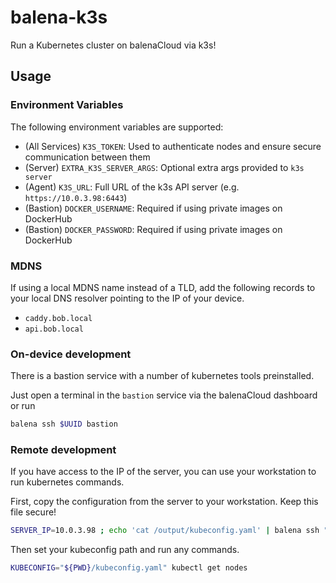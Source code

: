 # balena-k3s

Run a Kubernetes cluster on balenaCloud via k3s!

## Usage

### Environment Variables

The following environment variables are supported:

- (All Services) `K3S_TOKEN`: Used to authenticate nodes and ensure secure communication between them
- (Server) `EXTRA_K3S_SERVER_ARGS`: Optional extra args provided to `k3s server`
- (Agent) `K3S_URL`: Full URL of the k3s API server (e.g. `https://10.0.3.98:6443`)
- (Bastion) `DOCKER_USERNAME`: Required if using private images on DockerHub
- (Bastion) `DOCKER_PASSWORD`: Required if using private images on DockerHub

### MDNS

If using a local MDNS name instead of a TLD, add the following records to your local DNS resolver pointing to the IP of your device.

- `caddy.bob.local`
- `api.bob.local`

### On-device development

There is a bastion service with a number of kubernetes tools preinstalled.

Just open a terminal in the `bastion` service via the balenaCloud dashboard or run

```bash
balena ssh $UUID bastion
```

### Remote development

If you have access to the IP of the server, you can use your workstation to run kubernetes commands.

First, copy the configuration from the server to your workstation. Keep this file secure!

```bash
SERVER_IP=10.0.3.98 ; echo 'cat /output/kubeconfig.yaml' | balena ssh "${SERVER_IP}" server | sed "s/127.0.0.1/${SERVER_IP}/" > kubeconfig.yaml
```

Then set your kubeconfig path and run any commands.

```bash
KUBECONFIG="${PWD}/kubeconfig.yaml" kubectl get nodes
```
